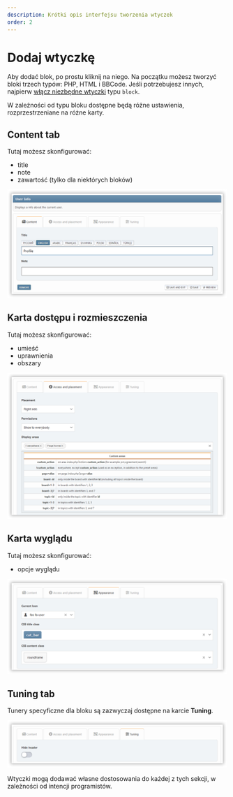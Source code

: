 ```yaml
---
description: Krótki opis interfejsu tworzenia wtyczek
order: 2
---
```


# Dodaj wtyczkę

Aby dodać blok, po prostu kliknij na niego. Na początku możesz tworzyć bloki trzech typów: PHP, HTML i BBCode. Jeśli potrzebujesz innych, najpierw [włącz niezbędne wtyczki](../plugins/manage) typu `block`.

W zależności od typu bloku dostępne będą różne ustawienia, rozprzestrzeniane na różne karty.

## Content tab

Tutaj możesz skonfigurować:

- title
- note
- zawartość (tylko dla niektórych bloków)

![Content tab](content_tab.png)

## Karta dostępu i rozmieszczenia

Tutaj możesz skonfigurować:

- umieść
- uprawnienia
- obszary

![Access tab](access_tab.png)

## Karta wyglądu

Tutaj możesz skonfigurować:

- opcje wyglądu

![Appearance tab](appearance_tab.png)

## Tuning tab

Tunery specyficzne dla bloku są zazwyczaj dostępne na karcie **Tuning**.

![Tuning tab](tuning_tab.png)

Wtyczki mogą dodawać własne dostosowania do każdej z tych sekcji, w zależności od intencji programistów.
